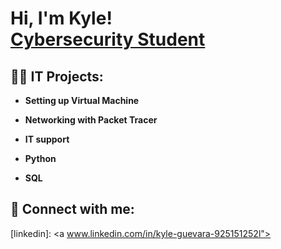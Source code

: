 <h1>Hi, I'm Kyle! <br/><a href="https://github.com/K4iju"></a><a href="https://www.linkedin.com/in/joshmadakor/">Cybersecurity Student</a>

<h2>👨‍💻 IT Projects:</h2>

- <b>Setting up Virtual Machine</b>
 
- <b>Networking with Packet Tracer</b>
 
- <b>IT support</b>

- <b>Python</b>

- <b>SQL</b>



<h2> 🤳 Connect with me:</h2>

[linkedin]: <a www.linkedin.com/in/kyle-guevara-925151252l"></a>


